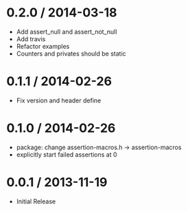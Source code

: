 
0.2.0 / 2014-03-18
==================

 * Add assert_null and assert_not_null
 * Add travis
 * Refactor examples
 * Counters and privates should be static

0.1.1 / 2014-02-26
==================

 * Fix version and header define

0.1.0 / 2014-02-26
==================

 * package: change assertion-macros.h -> assertion-macros
 * explicitly start failed assertions at 0

0.0.1 / 2013-11-19
==================

 * Initial Release

